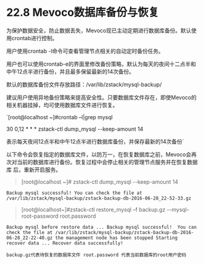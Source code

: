 # 22.8 Mevoco数据库备份与恢复  

为保护数据安全，防止数据丢失，Mevoco现已主动定期进行数据库备份。默认使用crontab进行控制。

用户使用crontab -l命令可查看管理节点相关的自动定时备份任务。

用户也可以使用crontab-e的界面里修改备份策略，默认为每天的夜间十二点半和中午12点半进行备份，并且最多保留最新的14次备份。

默认的数据库备份文件存放路径：/var/lib/zstack/mysql-backup/

建议用户使用异地备份策略来提高安全性。只要数据库文件存在，即使Mevoco的相关机器挂掉，均可使用数据库文件进行恢复。

`[root@localhost ~]#crontab –l|grep mysql

30 0,12 * * * zstack-ctl dump_mysql --keep-amount 14

表示每天夜间12点半和中午12点半进行数据库备份，并保存最新的14次备份`

以下命令会恢复指定的数据库文件，以防万一，在恢复数据库之前，Mevoco会再次对当前的数据库进行备份。恢复过程中会停止相关的管理节点服务并在恢复数据库
后，重新开启服务。

> [root@localhost ~]# zstack-ctl dump_mysql --keep-amount 14

`Backup mysql successful! You can check the file at /var/lib/zstack/mysql-backup/zstack-backup-db-2016-06-28_22-52-33.gz`                                                                                                                       
> [root@localhost~]#zstack-ctl restore_mysql –f backup.gz --mysql-root-password root.password

`Backup mysql before restore data ...
Backup mysql successful! 
You can check the file at /var/lib/zstack/mysql-backup/zstack-backup-db-2016-06-28_22-22-40.gz
the management node has been stopped
Starting recover data ...
Recover data successfully!`

`backup.gz代表待恢复的数据库文件
root.password 代表当前数据库的root用户密码`


